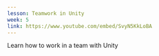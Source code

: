 ```yaml
---
lesson: Teamwork in Unity
week: 5
link: https://www.youtube.com/embed/SvyN5KkLoBA
---
```

Learn how to work in a team with Unity
